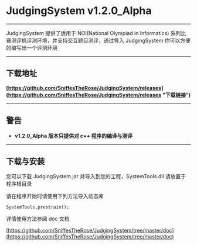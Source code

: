 # JudgingSystem v1.2.0_Alpha

------
JudgingSystem 提供了适用于 NOI(National Olympiad in Informatics) 系列比赛测评机评测环境，并支持交互题目测评，通过导入 JudgingSystem 你可以方便的编写出一个评测环境

----------
## 下载地址 
**[https://github.com/SniffesTheRose/JudgingSystem/releases](https://github.com/SniffesTheRose/JudgingSystem/releases "下载链接")**

----------
## 警告

- **v1.2.0_Alpha 版本只提供对 c++ 程序的编译与测评**

----------

## 下载与安装

您可以下载 JudgingSystem.jar 并导入到您的工程，SystemTools.dll 请放置于程序根目录

请在程序开始时请使用下列方法导入动态库

	SystemTools.prestrain();

详情使用方法参阅 doc 文档

[https://github.com/SniffesTheRose/JudgingSystem/tree/master/doc](https://github.com/SniffesTheRose/JudgingSystem/tree/master/doc)
